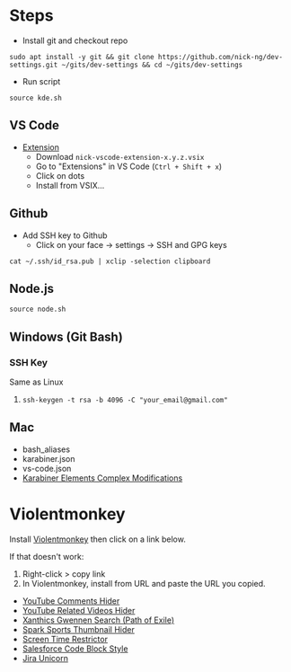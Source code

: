 # Steps

- Install git and checkout repo

```
sudo apt install -y git && git clone https://github.com/nick-ng/dev-settings.git ~/gits/dev-settings && cd ~/gits/dev-settings
```

- Run script

```
source kde.sh
```

## VS Code

- [Extension](https://github.com/nick-ng/vscode-extension)
  - Download `nick-vscode-extension-x.y.z.vsix`
  - Go to "Extensions" in VS Code (`Ctrl + Shift + x`)
  - Click on dots
  - Install from VSIX...

## Github

- Add SSH key to Github
  - Click on your face -> settings -> SSH and GPG keys

```
cat ~/.ssh/id_rsa.pub | xclip -selection clipboard
```

## Node.js

```
source node.sh
```

## Windows (Git Bash)

### SSH Key

Same as Linux

1. `ssh-keygen -t rsa -b 4096 -C "your_email@gmail.com"`

## Mac

- bash_aliases
- karabiner.json
- vs-code.json
- [Karabiner Elements Complex Modifications](karabiner://karabiner/assets/complex_modifications/import?url=https://raw.githubusercontent.com/nick-ng/dev-settings/master/karabiner_complex.json)

# Violentmonkey

Install [Violentmonkey](https://violentmonkey.github.io/) then click on a link below.

If that doesn't work:

1. Right-click > copy link
2. In Violentmonkey, install from URL and paste the URL you copied.

- [YouTube Comments Hider](https://raw.githubusercontent.com/nick-ng/dev-settings/master/violentmonkey/youtube-comments-hider.js)
- [YouTube Related Videos Hider](https://raw.githubusercontent.com/nick-ng/dev-settings/master/violentmonkey/youtube-related-hider.js)
- [Xanthics Gwennen Search (Path of Exile)](https://raw.githubusercontent.com/nick-ng/dev-settings/master/violentmonkey/xanthics-gwennen-search.js)
- [Spark Sports Thumbnail Hider](https://raw.githubusercontent.com/nick-ng/dev-settings/master/violentmonkey/spark-sport-thumbnail-hider.js)
- [Screen Time Restrictor](https://raw.githubusercontent.com/nick-ng/dev-settings/master/violentmonkey/screen-time-restrictor.js)
- [Salesforce Code Block Style](https://raw.githubusercontent.com/nick-ng/dev-settings/master/violentmonkey/salesforce-codeblock-styles.js)
- [Jira Unicorn](https://raw.githubusercontent.com/nick-ng/dev-settings/master/violentmonkey/jira-unicorn.js)
